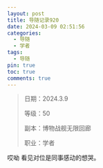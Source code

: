 ```yaml
---
layout: post
title: 导随记录920
date: 2024-03-09 02:51:56
categories:
  - 导随
  - 学者
tags:
  - 导随
pin: true
toc: true
comments: true
---
```

> 日期：2024.3.9
>
> 等级：50
>
> 副本：博物战舰无限回廊
>
> 职业：学者

哎呦 看见对位是同事感动的想哭。